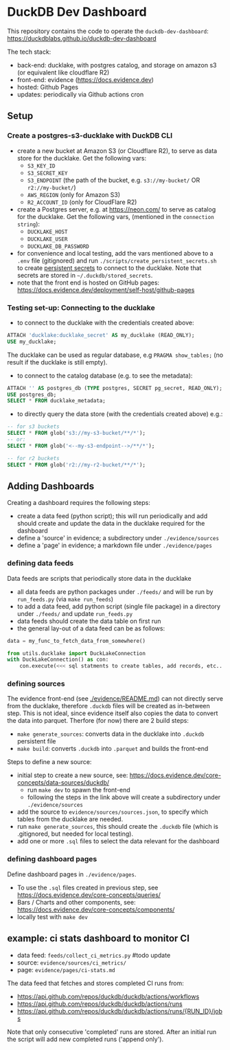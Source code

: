 # DuckDB Dev Dashboard
This repository contains the code to operate the `duckdb-dev-dashboard`:
https://duckdblabs.github.io/duckdb-dev-dashboard

The tech stack:
- back-end: ducklake, with postgres catalog, and storage on amazon s3 (or equivalent like cloudflare R2)
- front-end: evidence (https://docs.evidence.dev)
- hosted: Github Pages
- updates: periodically via Github actions cron

## Setup

### Create a postgres-s3-ducklake with DuckDB CLI
- create a new bucket at Amazon S3 (or Cloudflare R2), to serve as data store for the ducklake. Get the following vars:
    - `S3_KEY_ID`
    - `S3_SECRET_KEY`
    - `S3_ENDPOINT` (the path of the bucket, e.g. `s3://my-bucket/` OR `r2://my-bucket/`)
    - `AWS_REGION` (only for Amazon S3)
    - `R2_ACCOUNT_ID` (only for CloudFlare R2)
- create a Postgres server, e.g. at https://neon.com/ to serve as catalog for the ducklake. Get the following vars, (mentioned in the `connection string`):
    - `DUCKLAKE_HOST`
    - `DUCKLAKE_USER`
    - `DUCKLAKE_DB_PASSWORD`
- for convenience and local testing, add the vars mentioned above to a `.env` file (gitignored) and run `./scripts/create_persistent_secrets.sh` to create [persistent secrets](https://duckdb.org/docs/stable/configuration/secrets_manager) to connect to the ducklake. Note that secrets are stored in `~/.duckdb/stored_secrets`.
- note that the front end is hosted on GitHub pages: https://docs.evidence.dev/deployment/self-host/github-pages

### Testing set-up: Connecting to the ducklake
- to connect to the ducklake with the credentials created above:
```sql
ATTACH 'ducklake:ducklake_secret' AS my_ducklake (READ_ONLY);
USE my_ducklake;
```
The ducklake can be used as regular database, e.g `PRAGMA show_tables;` (no result if the ducklake is still empty).

- to connect to the catalog database (e.g. to see the metadata):
```sql
ATTACH '' AS postgres_db (TYPE postgres, SECRET pg_secret, READ_ONLY);
USE postgres_db;
SELECT * FROM ducklake_metadata;
```

- to directly query the data store (with the credentials created above) e.g.:
```sql
-- for s3 buckets
SELECT * FROM glob('s3://my-s3-bucket/**/*');
-- or:
SELECT * FROM glob('<--my-s3-endpoint-->/**/*');

-- for r2 buckets
SELECT * FROM glob('r2://my-r2-bucket/**/*');
```

## Adding Dashboards
Creating a dashboard requires the following steps:
- create a data feed (python script); this will run periodically and add should create and update the data in the ducklake required for the dashboard
- define a 'source' in evidence; a subdirectory under `./evidence/sources`
- define a 'page' in evidence; a markdown file under `./evidence/pages`

### defining data feeds
Data feeds are scripts that periodically store data in the ducklake
- all data feeds are python packages under `./feeds/` and will be run by `run_feeds.py` (via `make run_feeds`)
- to add a data feed, add python script (single file package) in a directory under `./feeds/` and update `run_feeds.py`
- data feeds should create the data table on first run
- the general lay-out of a data feed can be as follows:
```python
data = my_func_to_fetch_data_from_somewhere()

from utils.ducklake import DuckLakeConnection
with DuckLakeConnection() as con:
    con.execute(<<< sql statments to create tables, add records, etc... >>>)
```

### defining sources
The evidence front-end (see [./evidence/README.md](/evidence/README.md)) can not directly serve from the ducklake, therefore `.duckdb` files will be created as in-between step.
This is not ideal, since evidence itself also copies the data to convert the data into parquet.
Therfore (for now) there are 2 build steps:
- `make generate_sources`:  converts data in the ducklake into `.duckdb` persistent file
- `make build`: converts `.duckdb` into `.parquet` and builds the front-end

Steps to define a new source:
- initial step to create a new source, see: https://docs.evidence.dev/core-concepts/data-sources/duckdb/
    - run `make dev` to spawn the front-end
    - following the steps in the link above will create a subdirectory under `./evidence/sources`
- add the source to `evidence/sources/sources.json`, to specify which tables from the ducklake are needed.
- run `make generate_sources`, this should create the `.duckdb` file (which is .gitignored, but needed for local testing).
- add one or more `.sql` files to select the data relevant for the dashboard


### defining dashboard pages
Define dashboard pages in `./evidence/pages`.
- To use the `.sql` files created in previous step, see https://docs.evidence.dev/core-concepts/queries/
- Bars / Charts and other components, see: https://docs.evidence.dev/core-concepts/components/
- locally test with `make dev`

## example: ci stats dashboard to monitor CI
- data feed: `feeds/collect_ci_metrics.py` #todo update
- source: `evidence/sources/ci_metrics/`
- page: `evidence/pages/ci-stats.md`

The data feed that fetches and stores completed CI runs from:
- https://api.github.com/repos/duckdb/duckdb/actions/workflows
- https://api.github.com/repos/duckdb/duckdb/actions/runs
- https://api.github.com/repos/duckdb/duckdb/actions/runs/{RUN_ID}/jobs

Note that only consecutive 'completed' runs are stored.
After an initial run the script will add new completed runs ('append only').
